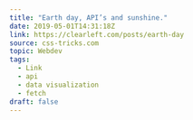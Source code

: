 ```yaml
---
title: "Earth day, API’s and sunshine."
date: 2019-05-01T14:31:18Z
link: https://clearleft.com/posts/earth-day
source: css-tricks.com
topic: Webdev
tags:
  - Link
  - api
  - data visualization
  - fetch
draft: false
---
```

